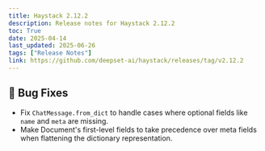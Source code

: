```yaml
---
title: Haystack 2.12.2
description: Release notes for Haystack 2.12.2
toc: True
date: 2025-04-14
last_updated: 2025-06-26
tags: ["Release Notes"]
link: https://github.com/deepset-ai/haystack/releases/tag/v2.12.2
---
```


## 🐛 Bug Fixes

-   Fix `ChatMessage.from_dict` to handle cases where optional fields like `name` and `meta` are missing.
-   Make Document's first-level fields to take precedence over meta fields when flattening the dictionary representation.
